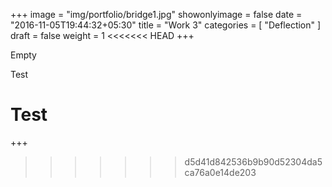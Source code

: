 +++
image = "img/portfolio/bridge1.jpg"
showonlyimage = false
date = "2016-11-05T19:44:32+05:30"
title = "Work 3"
categories = [ "Deflection" ]
draft = false
weight = 1
<<<<<<< HEAD
+++

Empty



Test


Test
=======
+++
>>>>>>> d5d41d842536b9b90d52304da5ca76a0e14de203
